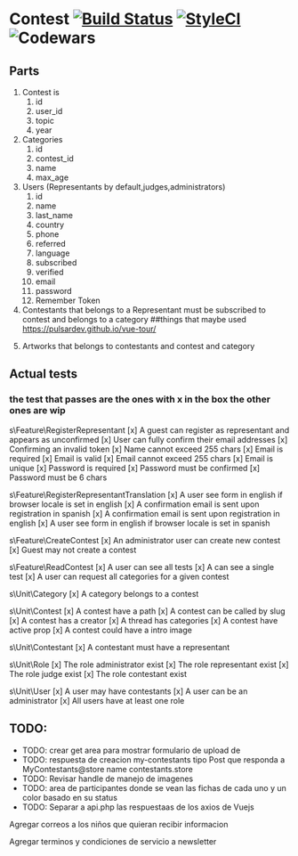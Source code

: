# Contest [![Build Status](https://travis-ci.org/giorgiosaud/wedcontest2018.svg?branch=master)](https://travis-ci.org/giorgiosaud/wedcontest2018) [![StyleCI](https://styleci.io/repos/123292448/shield?branch=master)](https://styleci.io/repos/123292448)![Codewars](https://www.codewars.com/users/giorgiosaud/badges/small)

## Parts

1.  Contest is
    1.  id
    2.  user_id
    3.  topic
    4.  year
2.  Categories
    1.  id
    2.  contest_id
    3.  name
    4.  max_age
3.  Users (Representants by default,judges,administrators)
    1.  id
    2.  name
    3.  last_name
    4.  country
    5.  phone
    6.  referred
    7.  language
    8.  subscribed
    9.  verified
    10. email
    11. password
    12. Remember Token
4.  Contestants that belongs to a Representant must be subscribed to contest and belongs to a category
    ##things that maybe used
    https://pulsardev.github.io/vue-tour/

5)  Artworks that belongs to contestants and contest and category

## Actual tests

### the test that passes are the ones with x in the box the other ones are wip

s\Feature\RegisterRepresentant
[x] A guest can register as representant and appears as unconfirmed
[x] User can fully confirm their email addresses
[x] Confirming an invalid token
[x] Name cannot exceed 255 chars
[x] Email is required
[x] Email is valid
[x] Email cannot exceed 255 chars
[x] Email is unique
[x] Password is required
[x] Password must be confirmed
[x] Password must be 6 chars

s\Feature\RegisterRepresentantTranslation
[x] A user see form in english if browser locale is set in english
[x] A confirmation email is sent upon registration in spanish
[x] A confirmation email is sent upon registration in english
[x] A user see form in english if browser locale is set in spanish

s\Feature\CreateContest
[x] An administrator user can create new contest
[x] Guest may not create a contest

s\Feature\ReadContest
[x] A user can see all tests
[x] A can see a single test
[x] A user can request all categories for a given contest

s\Unit\Category
[x] A category belongs to a contest

s\Unit\Contest
[x] A contest have a path
[x] A contest can be called by slug
[x] A contest has a creator
[x] A thread has categories
[x] A contest have active prop
[x] A contest could have a intro image

s\Unit\Contestant
[x] A contestant must have a representant

s\Unit\Role
[x] The role administrator exist
[x] The role representant exist
[x] The role judge exist
[x] The role contestant exist

s\Unit\User
[x] A user may have contestants
[x] A user can be an administrator
[x] All users have at least one role

## TODO:

* TODO: crear get area para mostrar formulario de upload de
* TODO: respuesta de creacion my-contestants tipo Post que responda a MyContestants@store name contestants.store
* TODO: Revisar handle de manejo de imagenes
* TODO: area de participantes donde se vean las fichas de cada uno y un color basado en su status
* TODO: Separar a api.php las respuestaas de los axios de Vuejs




Agregar correos a los niños que quieran recibir informacion



Agregar terminos y condiciones de servicio a newsletter